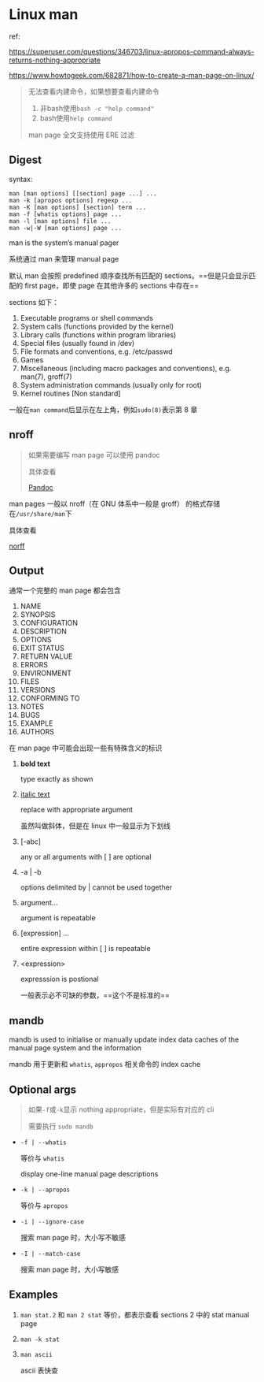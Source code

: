 # Linux man 

ref:

https://superuser.com/questions/346703/linux-apropos-command-always-returns-nothing-appropriate

https://www.howtogeek.com/682871/how-to-create-a-man-page-on-linux/

> 无法查看内建命令，如果想要查看内建命令
>
> 1. 非bash使用`bash -c "help command"`
>2. bash使用`help command`
> 
> man page 全文支持使用 ERE 过滤

## Digest

syntax:

```
man [man options] [[section] page ...] ...
man -k [apropos options] regexp ...
man -K [man options] [section] term ...
man -f [whatis options] page ...
man -l [man options] file ...
man -w|-W [man options] page ...
```

man is the system’s manual pager

系统通过 man 来管理 manual page

默认 man 会按照 predefined 顺序查找所有匹配的 sections。==但是只会显示匹配的 first page，即使 page 在其他许多的 sections 中存在==

sections 如下：

1.  Executable programs or shell commands
2.  System calls (functions provided by the kernel)
3.  Library calls (functions within program libraries)
4.  Special files (usually found in /dev)
5.  File formats and conventions, e.g. /etc/passwd
6.  Games
7.  Miscellaneous (including  macro  packages  and  conventions),  e.g.
        man(7), groff(7)
8.  System administration commands (usually only for root)
9.  Kernel routines [Non standard]

一般在`man command`后显示在左上角，例如`sudo(8)`表示第 8 章

## nroff

> 如果需要编写 man page 可以使用 pandoc
>
> 具体查看
>
> [Pandoc]()

man pages 一般以 nroff（在 GNU 体系中一般是 groff） 的格式存储在`/usr/share/man`下

具体查看

[norff]()

## Output

通常一个完整的 man page 都会包含

1. NAME
2. SYNOPSIS
3. CONFIGURATION
4. DESCRIPTION
5. OPTIONS
6. EXIT STATUS
7. RETURN VALUE
8. ERRORS
9. ENVIRONMENT
10. FILES
11. VERSIONS
12. CONFORMING TO
13. NOTES
14. BUGS
15. EXAMPLE
16. AUTHORS

在 man page 中可能会出现一些有特殊含义的标识

1. **bold text**  

   type exactly as shown

2. <u>italic text</u>

   replace with appropriate argument

   虽然叫做斜体，但是在 linux 中一般显示为下划线

3. [-abc]

   any or all arguments with [ ] are optional

4. -a | -b

   options delimited by | cannot be used together

5. argument...

   argument is repeatable

6. [expression] ...

   entire expression within [ ] is repeatable

7. \<expression\>

   expresssion is postional

   一般表示必不可缺的参数，==这个不是标准的==

## mandb

mandb is used to initialise or manually update index data caches of the manual page system and the information

mandb 用于更新和 `whatis`, `appropos` 相关命令的 index cache

## Optional args

> 如果`-f`或`-k`显示 nothing appropriate，但是实际有对应的 cli
>
> 需要执行 `sudo mandb`

- `-f | --whatis`

  等价与 `whatis`

  display one-line manual page descriptions

- `-k | --apropos`

  等价与 `apropos`

- `-i | --ignore-case`

  搜索 man page 时，大小写不敏感

- `-I | --match-case`

  搜索 man page 时，大小写敏感

## Examples

1. `man stat.2` 和 `man 2 stat` 等价，都表示查看 sections 2 中的 stat manual page

2. `man -k stat`

3. `man ascii`

   ascii 表快查

